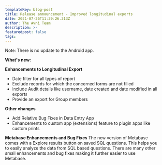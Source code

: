 ```yaml
---
templateKey: blog-post
title: Release announcement - Improved longitudinal exports
date: 2021-07-26T11:39:26.313Z
author: The Avni Team
description: >-
featuredpost: false
tags:
---
```


Note: There is no update to the Android app. 

**What's new:**


**Enhancements to Longitudinal Export**
- Date filter for all types of report
- Exclude records for which the concerned forms are not filled
- Include Audit details like username, date created and date modified in all exports
- Provide an export for Group members

**Other changes**
- Add Relative Bug Fixes in Data Entry App
- Enhancements to custom app (extensions) feature to plugin apps like custom prints

**Metabase Enhancements and Bug Fixes**
The new version of Metabase comes with a Explore results button on saved SQL questions. This helps you to easily analyze the data from SQL based questions. There are many other small enhancements and bug fixes making it further easier to use Metabase. 
